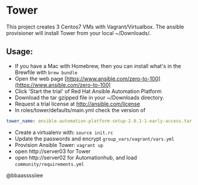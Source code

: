 # Tower

This project creates 3 Centos7 VMs with Vagrant/Virtualbox. The ansible provisioner will install Tower from your local ~/Downloads/.

## Usage:
- If you have a Mac with Homebrew, then you can install what's in the Brewfile with `brew bundle`
- Open the web page [https://www.ansible.com/zero-to-100](https://www.ansible.com/zero-to-100)
- Click 'Start the trial' of Red Hat Ansible Automation Platform
- Download the tar gzipped file in your ~/Downloads directory.
- Request a trial license at http://ansible.com/license
- In roles/tower/defaults/main.yml check the version of
```yaml
tower_name: ansible-automation-platform-setup-2.0.1-1-early-access.tar.gz`
```
- Create a virtualenv with: `source init.rc`
- Update the passwords and encrypt `group_vars/vagrant/vars.yml`
- Provision Ansible Tower: `vagrant up`
- open http://server03 for Tower
- open http://server02 for Automationhub, and load `community/requirements.yml`

@bbaassssiiee
